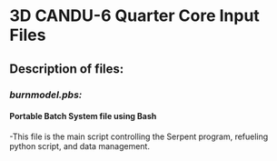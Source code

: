 # 3D CANDU-6 Quarter Core Input Files

## Description of files:

### *burnmodel.pbs:*
#### Portable Batch System file using Bash
-This file is the main script controlling the Serpent program, refueling python script, and data management.
